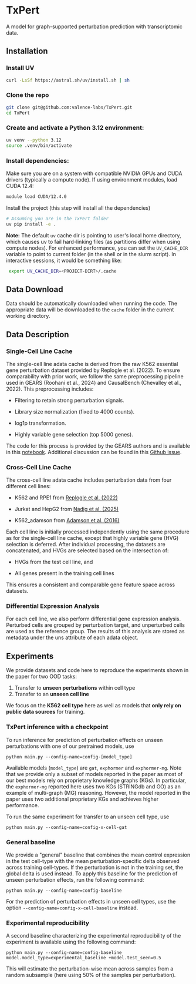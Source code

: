 
# TxPert
A model for graph-supported perturbation prediction with transcriptomic data.

## Installation
### Install UV
```sh
curl -LsSf https://astral.sh/uv/install.sh | sh
```

### Clone the repo
```sh
git clone git@github.com:valence-labs/TxPert.git
cd TxPert
```
### Create and activate a Python 3.12 environment:
```sh
uv venv --python 3.12
source .venv/bin/activate
```
### Install dependencies:
Make sure you are on a system with compatible NVIDIA GPUs and CUDA drivers (typically a compute node).
If using environment modules, load CUDA 12.4:
```sh
module load CUDA/12.4.0
```
Install the project (this step will install all the dependencies)
```sh
# Assuming you are in the TxPert folder
uv pip install -e .
```
**Note:** The default `uv` cache dir is pointing to user's local home directory, which causes uv to fail hard-linking files (as partitions differ when using compute nodes). For enhanced performance, you can set the `UV_CACHE_DIR` variable to point to current folder (in the shell or in the slurm script). In interactive sessions, it would be something like:
```sh
 export UV_CACHE_DIR=<PROJECT-DIRT>/.cache
```

## Data Download
Data should be automatically downloaded when running the code. The appropriate data will be downloaded to the `cache` folder in the current working directory. 

## Data Description
### Single-Cell Line Cache
The single-cell line adata cache is derived from the raw K562 essential gene perturbation dataset provided by Replogle et al. (2022). To ensure comparability with prior work, we follow the same preprocessing pipeline used in GEARS (Roohani et al., 2024) and CausalBench (Chevalley et al., 2022). This preprocessing includes:
- Filtering to retain strong perturbation signals.

- Library size normalization (fixed to 4000 counts).

- log1p transformation.

- Highly variable gene selection (top 5000 genes).

The code for this process is provided by the GEARS authors and is available in this [notebook](https://github.com/yhr91/GEARS_misc/blob/main/data/preprocessing/Replogle_2022_preprocess.ipynb). Additional discussion can be found in this [Github issue](https://github.com/snap-stanford/GEARS/issues/28).

### Cross-Cell Line Cache
The cross-cell line adata cache includes perturbation data from four different cell lines:

- K562 and RPE1 from [Replogle et al. (2022)](https://pubmed.ncbi.nlm.nih.gov/35688146/)

- Jurkat and HepG2 from [Nadig et al. (2025)](https://www.nature.com/articles/s41588-025-02169-3)

- K562_adamson from [Adamson et al. (2016)](https://pubmed.ncbi.nlm.nih.gov/27984733/)

Each cell line is initially processed independently using the same procedure as for the single-cell line cache, except that highly variable gene (HVG) selection is deferred. After individual processing, the datasets are concatenated, and HVGs are selected based on the intersection of:

- HVGs from the test cell line, and

- All genes present in the training cell lines

This ensures a consistent and comparable gene feature space across datasets.


### Differential Expression Analysis
For each cell line, we also perform differential gene expression analysis. Perturbed cells are grouped by perturbation target, and unperturbed cells are used as the reference group. The results of this analysis are stored as metadata under the uns attribute of each adata object.



## Experiments
We provide datasets and code here to reproduce the experiments shown in the paper for two OOD tasks:
1. Transfer to **unseen perturbations** within cell type
2. Transfer to an **unseen cell line**

We focus on the **K562 cell type** here as well as models that **only rely on public data sources** for training.

### TxPert inference with a checkpoint
To run inference for prediction of perturbation effects on unseen perturbations with one of our pretrained models, use
```
python main.py --config-name=config-[model_type] 
```
Available models (`model_type`) are `gat`, `exphormer` and `exphormer-mg`. Note that we provide only a subset of models reported in the paper as most of our best models rely on proprietary knowledge graphs (KGs). In particular, the `exphormer-mg` reported here uses two KGs (STRINGdb and GO) as an example of multi-graph (MG) reasoning. However, the model reported in the paper uses two additional proprietary KGs and achieves higher performance.

To run the same experiment for transfer to an unseen cell type, use
```
python main.py --config-name=config-x-cell-gat
```

### General baseline
We provide a "general" baseline that combines the mean control expression in the test cell-type with the mean perturbation-specific delta observed across training cell-types. If the perturbation is not in the training set, the global delta is used instead. To apply this baseline for the prediction of unseen perturbation effects, run the following command:
```
python main.py --config-name=config-baseline
```

For the prediction of perturbation effects in unseen cell types, use the option `--config-name=config-x-cell-baseline` instead.

### Experimental reproducibility
A second baseline characterizing the experimental reproducibility of the experiment is available using the following command:
```
python main.py --config-name=config-baseline model.model_type=experimental_baseline +model.test_seen=0.5
```

This will estimate the perturbation-wise mean across samples from a random subsample (here using 50% of the samples per perturbation).

